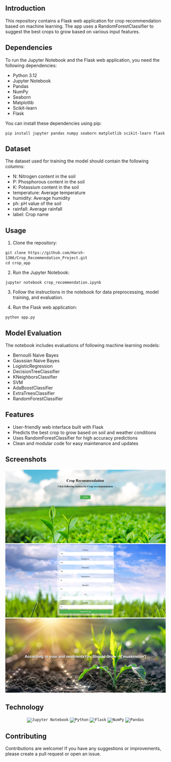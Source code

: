 ## Introduction

This repository contains a Flask web application for crop recommendation based on machine learning. The app uses a RandomForestClassifier to suggest the best crops to grow based on various input features.

## Dependencies

To run the Jupyter Notebook and the Flask web application, you need the following dependencies:

- Python 3.12
- Jupyter Notebook
- Pandas
- NumPy
- Seaborn
- Matplotlib
- Scikit-learn
- Flask

You can install these dependencies using pip:

```
pip install jupyter pandas numpy seaborn matplotlib scikit-learn flask
```

## Dataset
The dataset used for training the model should contain the following columns:

* N: Nitrogen content in the soil
* P: Phosphorous content in the soil
* K: Potassium content in the soil
* temperature: Average temperature
* humidity: Average humidity
* ph: pH value of the soil
* rainfall: Average rainfall
* label: Crop name

## Usage

1. Clone the repository:

```
git clone https://github.com/Harsh-1306/Crop_Recommendation_Project.git
cd crop_app
```

2. Run the Jupyter Notebook:

```
jupyter notebook crop_recommendation.ipynb
```

3. Follow the instructions in the notebook for data preprocessing, model training, and evaluation.

4. Run the Flask web application:

```
python app.py
```

## Model Evaluation

The notebook includes evaluations of following machine learning models:

- Bernoulli Naive Bayes
- Gaussian Naive Bayes
- LogisticRegression
- DecisionTreeClassifier
- KNeighborsClassifier
- SVM
- AdaBoostClassifier
- ExtraTreesClassifier
- RandomForestClassifier

## Features

- User-friendly web interface built with Flask
- Predicts the best crop to grow based on soil and weather conditions
- Uses RandomForestClassifier for high accuracy predictions
- Clean and modular code for easy maintenance and updates

## Screenshots

![image](https://github.com/Harsh-1306/Crop_Recommendation_Project/blob/main/Screenshots/image1.png)
![image](https://github.com/Harsh-1306/Crop_Recommendation_Project/blob/main/Screenshots/image2.png)
![image](https://github.com/Harsh-1306/Crop_Recommendation_Project/blob/main/Screenshots/image3.png)

## Technology
<div align="center">
	<code><img width="50" src="https://user-images.githubusercontent.com/25181517/183914128-3fc88b4a-4ac1-40e6-9443-9a30182379b7.png" alt="Jupyter Notebook" title="Jupyter Notebook"/></code>
	<code><img width="50" src="https://user-images.githubusercontent.com/25181517/183423507-c056a6f9-1ba8-4312-a350-19bcbc5a8697.png" alt="Python" title="Python"/></code>
	<code><img width="50" src="https://user-images.githubusercontent.com/25181517/183423775-2276e25d-d43d-4e58-890b-edbc88e915f7.png" alt="Flask" title="Flask"/></code>
	<code><img width="50" src="https://github.com/marwin1991/profile-technology-icons/assets/76012086/4ec200c2-acdf-4c42-b419-cd49cba3d09f" alt="NumPy" title="NumPy"/></code>
	<code><img width="50" src="https://github.com/marwin1991/profile-technology-icons/assets/76012086/24b02d77-2f28-43c7-b5d6-e15e3395851b" alt="Pandas" title="Pandas"/></code>
</div>


## Contributing
Contributions are welcome! If you have any suggestions or improvements, please create a pull request or open an issue.











